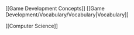 
[[Game Development Concepts]]
[[Game Development/Vocabulary/Vocabulary|Vocabulary]]

[[Computer Science]]
